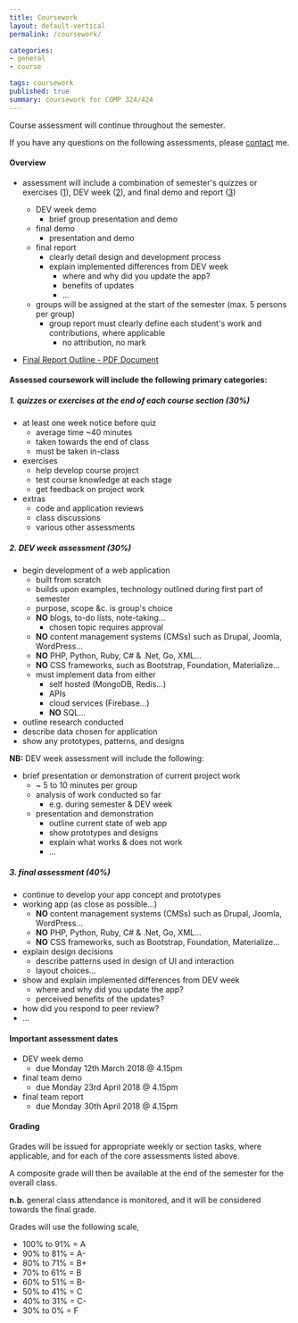 ```yaml
---
title: Coursework
layout: default-vertical
permalink: /coursework/

categories:
- general
- course

tags: coursework
published: true
summary: coursework for COMP 324/424
---
```


Course assessment will continue throughout the semester.

If you have any questions on the following assessments, please [contact](/contact) me.

#### Overview

* assessment will include a combination of semester's quizzes or exercises ([1](#assessment1)), DEV week ([2](#assessment2)), and final demo and report ([3](#assessment3))
  * DEV week demo
    * brief group presentation and demo
  * final demo
    * presentation and demo
  * final report
    * clearly detail design and development process
    * explain implemented differences from DEV week
      * where and why did you update the app?
      * benefits of updates
      * ...
  * groups will be assigned at the start of the semester (max. 5 persons per group)
    * group report must clearly define each student's work and contributions, where applicable
      * no attribution, no mark

* [Final Report Outline - PDF Document](/assets/docs/extras/2018/spring/comp424-final-report-outline.pdf)

#### Assessed coursework will include the following primary categories:

<a id="assessment1"></a>

##### 1. quizzes or exercises at the end of each course section (30%)

* at least one week notice before quiz
  * average time ~40 minutes
  * taken towards the end of class
  * must be taken in-class
* exercises
  * help develop course project
  * test course knowledge at each stage
  * get feedback on project work
* extras
  * code and application reviews
  * class discussions
  * various other assessments

<a id="assessment2"></a>

##### 2. DEV week assessment (30%)

* begin development of a web application
  * built from scratch
  * builds upon examples, technology outlined during first part of semester
  * purpose, scope &c. is group's choice
  * **NO** blogs, to-do lists, note-taking...
    * chosen topic requires approval
  * **NO** content management systems (CMSs) such as Drupal, Joomla, WordPress...
  * **NO** PHP, Python, Ruby, C# & .Net, Go, XML...
  * **NO** CSS frameworks, such as Bootstrap, Foundation, Materialize...
  * must implement data from either
      * self hosted (MongoDB, Redis...)
      * APIs
      * cloud services (Firebase...)
      * **NO** SQL...
* outline research conducted
* describe data chosen for application
* show any prototypes, patterns, and designs

**NB:** DEV week assessment will include the following:

* brief presentation or demonstration of current project work
  * ~ 5 to 10 minutes per group
  * analysis of work conducted so far
    * e.g. during semester & DEV week
  * presentation and demonstration
    * outline current state of web app
    * show prototypes and designs
    * explain what works & does not work
    * ...

<a id="assessment3"></a>

##### 3. final assessment (40%)

* continue to develop your app concept and prototypes
* working app (as close as possible...)
  * **NO** content management systems (CMSs) such as Drupal, Joomla, WordPress...
  * **NO** PHP, Python, Ruby, C# & .Net, Go, XML...
  * **NO** CSS frameworks, such as Bootstrap, Foundation, Materialize...
* explain design decisions
  * describe patterns used in design of UI and interaction
  * layout choices...
* show and explain implemented differences from DEV week
  * where and why did you update the app?
  * perceived benefits of the updates?
* how did you respond to peer review?
* ...

#### Important assessment dates

* DEV week demo
  * due Monday 12th March 2018 @ 4.15pm
* final team demo
  * due Monday 23rd April 2018 @ 4.15pm
* final team report
  * due Monday 30th April 2018 @ 4.15pm

#### Grading

Grades will be issued for appropriate weekly or section tasks, where applicable, and for each of the core assessments listed above.

A composite grade will then be available at the end of the semester for the overall class.

**n.b.** general class attendance is monitored, and it will be considered towards the final grade.

Grades will use the following scale,

  * 100% to 91% = A
  * 90% to 81%  = A-
  * 80% to 71%  = B+
  * 70% to 61%  = B
  * 60% to 51%  = B-
  * 50% to 41%  = C
  * 40% to 31%  = C-
  * 30% to 0%   = F
